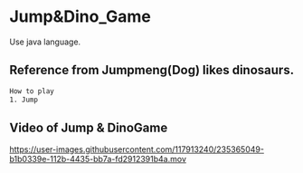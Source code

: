 # Jump&Dino_Game
Use java language.
## Reference from Jumpmeng(Dog) likes dinosaurs.


```bash
How to play
1. Jump
```

## Video of Jump & DinoGame

https://user-images.githubusercontent.com/117913240/235365049-b1b0339e-112b-4435-bb7a-fd2912391b4a.mov


